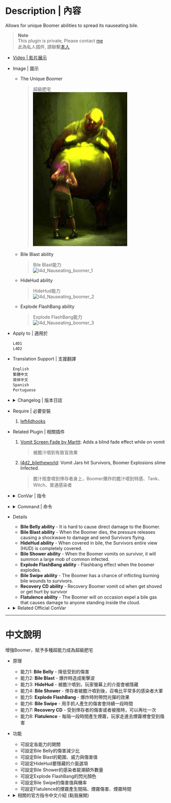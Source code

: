 # Description | 內容
Allows for unique Boomer abilities to spread its nauseating bile.

> __Note__ <br/>
This plugin is private, Please contact [me](https://github.com/fbef0102/Game-Private_Plugin#私人插件列表-private-plugins-list)<br/>
此為私人插件, 請聯繫[本人](https://github.com/fbef0102/Game-Private_Plugin#私人插件列表-private-plugins-list)

* [Video | 影片展示](https://youtu.be/QbbMb-oOlZ4)

* Image | 圖示
	* The Unique Boomer
		> 超級肥宅
		<br/>![l4d_Nauseating_boomer_0](image/l4d_Nauseating_boomer_0.jpg)
	* Bile Blast ability
		> Bile Blast能力
		<br/>![l4d_Nauseating_boomer_1](image/l4d_Nauseating_boomer_1.gif)
	* HideHud ability
		> HideHud能力
		<br/>![l4d_Nauseating_boomer_2](image/l4d_Nauseating_boomer_2.gif)
	* Explode FlashBang ability
		> Explode FlashBang能力
		<br/>![l4d_Nauseating_boomer_3](image/l4d_Nauseating_boomer_3.gif)

* Apply to | 適用於
	```
	L4D1
	L4D2
	```

* Translation Support | 支援翻譯
	```
	English
	繁體中文
	简体中文
	Spanish
	Portuguese
	```

* <details><summary>Changelog | 版本日誌</summary>

	```php
	//Mortiegama @ 2014-2017
	//Marttt @ 2019
	//HarryPotter @ 2022-2023
	```
	* v1.1h (2023-2-14)
		* Rename some cvars
		* Correct melee damage when enable Bile Belly ability

	* v1.0h (2023-2-2)
		* Remake code, convert code to latest syntax
		* Fix warnings when compiling on SourceMod 1.11.
		* Optimize code and improve performance
		* Delete ability "Bile Feet", "Bile Pimple", "Bile Throw", "Explosive Diarrhea".
		* Add two abilitites
			* Vomit Recovery: Recovery Boomer vomit cd when get shoved or get hurt by survivor
			* Explode FlashBang: Flashbang effect when the boomer explodes.
		* Translation Support
		* Replace Gamedata with left4dhooks

	* v1.2a
		* [Marttt's fork](https://forums.alliedmods.net/showpost.php?p=2645757&postcount=51)

	* v1.2
		* [Original Plugin by Mortiegama](https://forums.alliedmods.net/showthread.php?t=234267)
</details>

* Require | 必要安裝
	1. [left4dhooks](https://forums.alliedmods.net/showthread.php?t=321696)

* Related Plugin | 相關插件
	1. [Vomit Screen Fade by Marttt](https://forums.alliedmods.net/showthread.php?t=334143): Adds a blind fade effect while on vomit
		> 被膽汁噴到有致盲效果
	2. [l4d2_biletheworld](https://github.com/fbef0102/L4D2-Plugins/tree/master/l4d2_biletheworld3): Vomit Jars hit Survivors, Boomer Explosions slime Infected.
		> 膽汁瓶會噴到倖存者身上，Boomer爆炸的膽汁噴到特感、Tank、Witch、普通感染者

* <details><summary>ConVar | 指令</summary>

	* cfg/sourcemod/l4d_Nauseating_boomer.cfg
		```php
		// If 1, Enables Bile Belly ability: It is hard to cause direct damage to the Boomer.
		l4d_Nauseating_boomer_bilebelly_enable "1"

		// Percent of damage the Boomer avoids thanks to it's belly.
		l4d_Nauseating_boomer_bilebelly_amount "0.8"

		// If 1, Enables Bile Blast ability: When the Boomer dies, the pressure releases causing a shockwave to damage and send Survivors flying.
		l4d_Nauseating_boomer_bileblast_enable "1"

		// If 1, Bile Blast power ignores wall.
		l4d_Nauseating_boomer_bileblast_ignore_wall "0"

		// (L4D2) Slay power vertical multiplier
		l4d_Nauseating_boomer_bileblast_power_vertical_multiplier "1.5"

		// Amount of damage caused in the inner range of Bile Blast.
		l4d_Nauseating_boomer_bileblast_inner_damage "15.0"

		// Power behind the inner range of Bile Blast.
		l4d_Nauseating_boomer_bileblast_inner_power "200.0"

		// Range the inner blast radius will extend from Bile Blast.)
		l4d_Nauseating_boomer_bileblast_inner_range "200.0"

		// Amount of damage caused in the outer range of Bile Blast.
		l4d_Nauseating_boomer_bileblast_outer_damage "5.0"

		// Power behind the outer range of Bile Blast.
		l4d_Nauseating_boomer_bileblast_outer_power "100.0"

		// Range the outer blast radius will extend from Bile Blast.
		l4d_Nauseating_boomer_bileblast_outer_range "300.0"

		// If 1, Enables Bile Shower ability: When the Boomer vomits on survivor, it will summon a large mob of common infected.
		l4d_Nauseating_boomer_bileshower_enable "1"

		// Number of mobs to summon.
		l4d_Nauseating_boomer_bileshower_mob "1"

		// Time in seconds to summon extra mobs.
		l4d_Nauseating_boomer_bileshower_time "5"

		// Chance that the Boomer's claws will cause a burning bile wound. (100 = 100%)
		l4d_Nauseating_boomer_bileswipe_chance "100"

		// How much damage is inflicted by Bile Swipe each second.
		l4d_Nauseating_boomer_bileswipe_damage "1"

		// For how many seconds does the Bile Swipe last.
		l4d_Nauseating_boomer_bileswipe_duration "4"

		// If 1, Enables Bile Swipe ability: The Boomer has a chance of inflicting burning bile wounds to survivors.
		l4d_Nauseating_boomer_bileswipe_enable "1"

		// Boomer flashbang screen color, three values between 0-255 separated by spaces. RGB Color255 - Red Green Blue.
		l4d_Nauseating_boomer_flashbang_color "127 235 212"

		// If 1, Enables Explode FlashBang ability: Flashbang effect when the boomer explodes.
		l4d_Nauseating_boomer_flashbang_enable "1"

		// If 1, Enables Flatulence ability: The Boomer will on occasion expel a bile gas that causes damage to anyone standing inside the cloud.
		l4d_Nauseating_boomer_flatulence_enable "1"

		// Chance that survivors affected by the Flatulence cloud will be biled. (20 = 20%)
		l4d_Nauseating_boomer_flatulence_chance "10"

		// Amount of damage caused to Survivors standing in a Flatulence cloud.
		l4d_Nauseating_boomer_flatulence_damage "4"

		// Period of time the Flatulence cloud persists.
		l4d_Nauseating_boomer_flatulence_life "13.0"

		// Frequency that survivors standing in the Flatulence cloud will cause damage.
		l4d_Nauseating_boomer_flatulence_period "2.0"

		// If 1, Enable the Flatulence cloud Shake 
		l4d_Nauseating_boomer_flatulence_shake "1"

		// Area size of the Flatulence cloud.
		l4d_Nauseating_boomer_flatulence_size "100.0"

		// Time interval the Boomer expel a bile gas again.
		l4d_Nauseating_boomer_flatulence_time "25.0"

		// How long is the HUD hidden for after vomit
		l4d_Nauseating_boomer_hidehud_duration "15.0"

		// If 1, Enables HideHud ability: When covered in bile, the Survivors entire view (HUD) is completely covered.
		l4d_Nauseating_boomer_hidehud_enable "1"

		// HUD hidden flag. (1=weapon selection, 2=flashlight, 4=all, 8=health, 16=player dead, 32=needssuit, 64=misc, 128=chat, 256=crosshair, 512=vehicle crosshair, 1024=in vehicle, add numbers together)
		l4d_Nauseating_boomer_hidehud_flag "64"

		// If 1, Recovery Boomer vomit cd when get hurt by survivor
		l4d_Nauseating_boomer_recovery_hurt_enable "0"

		// If 1, Recovery Boomer vomit cd when get shoved by survivor
		l4d_Nauseating_boomer_recovery_shoved_enable "1"
		```
</details>

* <details><summary>Command | 命令</summary>

	None
</details>

* Details
	* <b>Bile Belly ability</b> - It is hard to cause direct damage to the Boomer.
	* <b>Bile Blast ability</b> - When the Boomer dies, the pressure releases causing a shockwave to damage and send Survivors flying.
	* <b>HideHud ability</b> - When covered in bile, the Survivors entire view (HUD) is completely covered.
	* <b>Bile Shower ability</b> - When the Boomer vomits on survivor, it will summon a large mob of common infected.
	* <b>Explode FlashBang ability</b> - Flashbang effect when the boomer explodes.
	* <b>Bile Swipe ability</b> - The Boomer has a chance of inflicting burning bile wounds to survivors.
	* <b>Recovery CD ability</b> - Recovery Boomer vomit cd when get shoved or get hurt by survivor
	* <b>Flatulence ability</b> - The Boomer will on occasion expel a bile gas that causes damage to anyone standing inside the cloud.

* <details><summary>Related Official ConVar</summary>

	* write down the following cvars in cfg/server.cfg
		```php
		// Boomer Movement Speed (default: 175, maximum: 450)
		sm_cvar z_exploding_speed "175"

		// Boomer ability Movement (default: 3000)
		// set 0 to move while vomit (Only apply to player)
		sm_cvar z_vomit_fatigue "0"
		```
</details>

- - - -
# 中文說明
增強Boomer，賦予多種超能力成為超級肥宅

* 原理
	* 能力1: <b>Bile Belly</b> - 降低受到的傷害
	* 能力2: <b>Bile Blast</b> - 爆炸時造成衝擊波
	* 能力3: <b>HideHud</b> - 被膽汁噴到，玩家螢幕上的介面會被隱藏
	* 能力4: <b>Bile Shower</b> - 倖存者被膽汁噴到後，召喚比平常多的感染者大軍
	* 能力5: <b>Explode FlashBang</b> - 爆炸時附帶閃光彈的效果
	* 能力6: <b>Bile Swipe</b> - 用手抓人產生的傷害會持續一段時間
	* 能力7: <b>Recovery CD</b> - 受到倖存者的傷害或者被推時，可以再吐一次
	* 能力8: <b>Flatulence</b> - 每隔一段時間產生煙霧，玩家走進去煙霧裡會受到傷害

* 功能
	* 可設定各能力的開關
	* 可設定Bile Belly的傷害減少比
	* 可設定Bile Blast的範圍、威力與傷害值
	* 可設定HideHud要隱藏的介面選項
	* 可設定Bile Shower的感染者屍潮額外數量
	* 可設定Explode FlashBang的閃光顏色
	* 可設定Bile Swipe的傷害值與機率
	* 可設定Flatulence的煙霧產生間隔、煙霧傷害、煙霧時間


* <details><summary>相關的官方指令中文介紹 (點我展開)</summary>

	* 以下指令寫入文件 cfg/server.cfg，可自行調整
		```php
		// Boomer 移動速度 (預設: 175, 最大: 450)
		sm_cvar z_exploding_speed "175"

		// Boomer可以一邊嘔吐一邊移動 (預設: 3000)
		// 設置0可以滿速移動 (AI不適用)
		sm_cvar z_vomit_fatigue "0"
		```
</details>